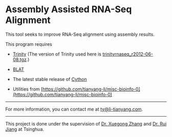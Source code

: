 Assembly Assisted RNA-Seq Alignment
===================================

This tool seeks to improve RNA-Seq alignment using assembly results.

This program requires

* [Trinity](http://trinityrnaseq.sourceforge.net/) (The version of Trinity used here is [trinityrnaseq_r2012-06-08.tgz](http://sourceforge.net/projects/trinityrnaseq/files/trinityrnaseq_r2012-06-08.tgz/download).)

* [BLAT](http://genome.ucsc.edu/FAQ/FAQblat.html)

* The latest stable release of [Cython](http://cython.org/) 

* Utilities from [https://github.com/tianyang-li/misc-bioinfo-0](https://github.com/tianyang-li/misc-bioinfo-0) 

***

For more information, you can contact me at [ty@li-tianyang.com](mailto:ty@li-tianyang.com).

***

This project is done under the supervision of [Dr. Xuegong Zhang](http://bioinfo.au.tsinghua.edu.cn/member/xzhang/XZhang_English.htm) and [Dr. Rui Jiang](http://bioinfo.au.tsinghua.edu.cn/member/ruijiang/english/index.html) at Tsinghua.



